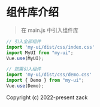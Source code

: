 # 组件库介绍

> 在 main.js 中引入组件库

```javascript
// 引入全部组件
import 'my-ui/dist/css/index.css'
import MyUI from "my-ui";
Vue.use(MyUI);

// 按需引入组件
import 'my-ui/dist/css/demo.css'
import { Demo } from "my-ui";
Vue.use(Demo);
```

Copyright (c) 2022-present zack
